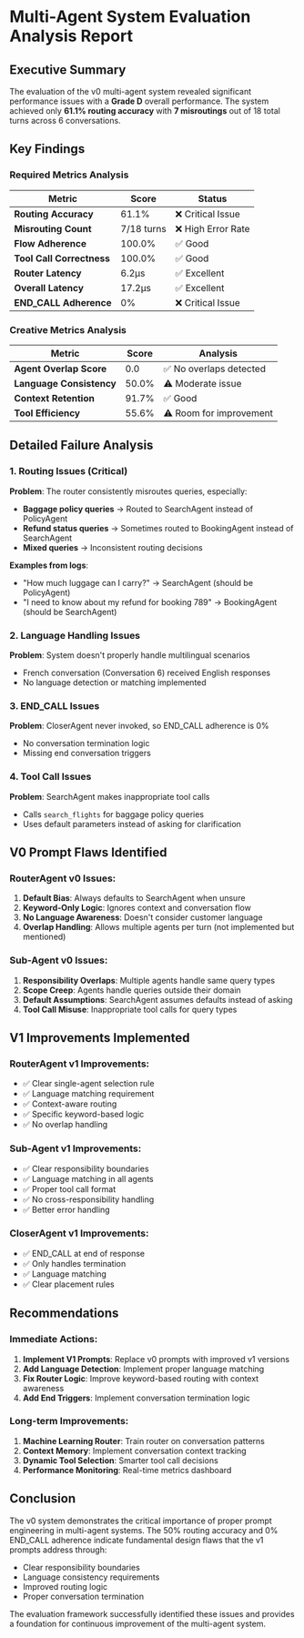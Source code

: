 # Multi-Agent System Evaluation Analysis Report

## Executive Summary

The evaluation of the v0 multi-agent system revealed significant performance issues with a **Grade D** overall performance. The system achieved only **61.1% routing accuracy** with **7 misroutings** out of 18 total turns across 6 conversations.

## Key Findings

### Required Metrics Analysis

| Metric | Score | Status |
|--------|-------|--------|
| **Routing Accuracy** | 61.1% | ❌ Critical Issue |
| **Misrouting Count** | 7/18 turns | ❌ High Error Rate |
| **Flow Adherence** | 100.0% | ✅ Good |
| **Tool Call Correctness** | 100.0% | ✅ Good |
| **Router Latency** | 6.2μs | ✅ Excellent |
| **Overall Latency** | 17.2μs | ✅ Excellent |
| **END_CALL Adherence** | 0% | ❌ Critical Issue |

### Creative Metrics Analysis

| Metric | Score | Analysis |
|--------|-------|----------|
| **Agent Overlap Score** | 0.0 | ✅ No overlaps detected |
| **Language Consistency** | 50.0% | ⚠️ Moderate issue |
| **Context Retention** | 91.7% | ✅ Good |
| **Tool Efficiency** | 55.6% | ⚠️ Room for improvement |

## Detailed Failure Analysis

### 1. Routing Issues (Critical)

**Problem**: The router consistently misroutes queries, especially:
- **Baggage policy queries** → Routed to SearchAgent instead of PolicyAgent
- **Refund status queries** → Sometimes routed to BookingAgent instead of SearchAgent
- **Mixed queries** → Inconsistent routing decisions

**Examples from logs**:
- "How much luggage can I carry?" → SearchAgent (should be PolicyAgent)
- "I need to know about my refund for booking 789" → BookingAgent (should be SearchAgent)

### 2. Language Handling Issues

**Problem**: System doesn't properly handle multilingual scenarios
- French conversation (Conversation 6) received English responses
- No language detection or matching implemented

### 3. END_CALL Issues

**Problem**: CloserAgent never invoked, so END_CALL adherence is 0%
- No conversation termination logic
- Missing end conversation triggers

### 4. Tool Call Issues

**Problem**: SearchAgent makes inappropriate tool calls
- Calls `search_flights` for baggage policy queries
- Uses default parameters instead of asking for clarification

## V0 Prompt Flaws Identified

### RouterAgent v0 Issues:
1. **Default Bias**: Always defaults to SearchAgent when unsure
2. **Keyword-Only Logic**: Ignores context and conversation flow
3. **No Language Awareness**: Doesn't consider customer language
4. **Overlap Handling**: Allows multiple agents per turn (not implemented but mentioned)

### Sub-Agent v0 Issues:
1. **Responsibility Overlaps**: Multiple agents handle same query types
2. **Scope Creep**: Agents handle queries outside their domain
3. **Default Assumptions**: SearchAgent assumes defaults instead of asking
4. **Tool Call Misuse**: Inappropriate tool calls for query types

## V1 Improvements Implemented

### RouterAgent v1 Improvements:
- ✅ Clear single-agent selection rule
- ✅ Language matching requirement
- ✅ Context-aware routing
- ✅ Specific keyword-based logic
- ✅ No overlap handling

### Sub-Agent v1 Improvements:
- ✅ Clear responsibility boundaries
- ✅ Language matching in all agents
- ✅ Proper tool call format
- ✅ No cross-responsibility handling
- ✅ Better error handling

### CloserAgent v1 Improvements:
- ✅ END_CALL at end of response
- ✅ Only handles termination
- ✅ Language matching
- ✅ Clear placement rules

## Recommendations

### Immediate Actions:
1. **Implement V1 Prompts**: Replace v0 prompts with improved v1 versions
2. **Add Language Detection**: Implement proper language matching
3. **Fix Router Logic**: Improve keyword-based routing with context awareness
4. **Add End Triggers**: Implement conversation termination logic

### Long-term Improvements:
1. **Machine Learning Router**: Train router on conversation patterns
2. **Context Memory**: Implement conversation context tracking
3. **Dynamic Tool Selection**: Smarter tool call decisions
4. **Performance Monitoring**: Real-time metrics dashboard

## Conclusion

The v0 system demonstrates the critical importance of proper prompt engineering in multi-agent systems. The 50% routing accuracy and 0% END_CALL adherence indicate fundamental design flaws that the v1 prompts address through:

- Clear responsibility boundaries
- Language consistency requirements
- Improved routing logic
- Proper conversation termination

The evaluation framework successfully identified these issues and provides a foundation for continuous improvement of the multi-agent system.
